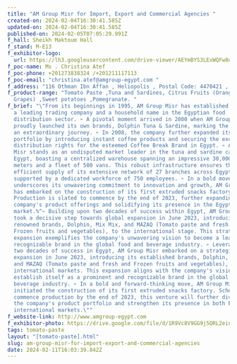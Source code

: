 ```yaml
---
title: "AM Group Misr for Import, Export and Commercial Agencies "
created-on: 2024-02-04T16:30:41.585Z
updated-on: 2024-02-04T16:30:41.585Z
published-on: 2024-02-05T07:05:29.991Z
f_hall: Sheikh Maktoum Hall
f_stand: M-E13
f_exhibitor-logo:
  url: https://lh3.googleusercontent.com/drive-viewer/AEYmBYS3LExWQFw8dkCVUDJjLBiVBlGmT2A_UhnDJDCTA73oFrq95-koNH8x7AroVN6I5nuGHm_FmYZtQKmKNYTNy920enJY6w=s1600
f_poc-name: Ms . Christina Atef
f_poc-phone: +201273838324 /+201211117113
f_poc-email: "christina.atef@amgroup-egypt.com "
f_address: "116 Othman Ibn Affan , Heliopolis , Postal Code: 4470421 , Cairo, Egypt. "
f_product-range: "Tomato Paste ,Tuna and Sardines, Citrus Fruits (Oranges –
  Grapes) ,Sweet potatoes ,Pomegranate. "
f_brief: "\"From its beginnings in 1995, AM Group Misr has established itself as
  a leading trading company and a household name in the Egyptian food
  distribution sector. ➢ A pivotal moment arrived in 2000 when AM Group Misr
  proudly launched its own brands, Dolphin Tuna & Sardine, marking the dawn of
  an extraordinary journey. ➢ In 2008, the company further expanded its product
  portfolio by introducing instant coffee products and securing the exclusive
  distribution rights for the esteemed Coffee Break Brand in Egypt. ➢ AM Group
  Misr stands as an undisputed market leader in the tuna and sardine category in
  Egypt, boasting a centralized warehouse spanning an impressive 30,000 square
  meters and a fleet of 500 vans. This robust infrastructure ensures the
  efficient supply of its extensive network of 27 branches across Egypt,
  supported by a dedicated workforce of 750 employees. ➢ In a bold move that
  underscores its unwavering commitment to innovation and growth, AM Group Misr
  has embarked on the construction of its first extruded snacks factory.
  Production is slated to commence by the end of 2023, further expanding the
  company's product offerings and solidifying its presence in the Egyptian
  market.%^➢ Building upon two decades of success within Egypt, AM Group Misr
  took a decisive step towards global expansion in June 2023, introducing its
  renowned brands, Dolphin, Mix Mix, and MAZAQ (Tomato paste and fresh and
  Frozen fruits and vegetables), to the international stage. This strategic
  expansion exemplifies the company's unwavering vision to become a leading
  recognizable brand in the global food and beverage industry. ➢ Leveraging its
  two decades of success in Egypt, AM Group Misr embarked on a strategic global
  expansion in June 2023, introducing its established brands, Dolphin, Mix Mix,
  and MAZAQ (Tomato paste and fresh and Frozen fruits and vegetables), to
  international markets. This expansion aligns with the company's vision to
  establish itself as a prominent and recognizable brand in the global food and
  beverage industry. ➢ In a bold and forward-thinking move, AM Group Misr has
  initiated the construction of its first extruded snacks factory. Scheduled to
  commence production by the end of 2023, this venture will further diversify
  the company's product portfolio and strengthen its presence in both Egyptian &
  international markets.\""
f_website-link: http://www.amgroup-egypt.com
f_exhibitor-photo: https://drive.google.com/file/d/1R9Vc8V9GG9j5QRL2eiu1racZ6GumTOKx/view?usp=drive_link
tags: tomato-paste
layout: "[tomato-paste].html"
slug: am-group-misr-for-import-export-and-commercial-agencies
date: 2024-02-11T16:03:39.842Z
---
```

